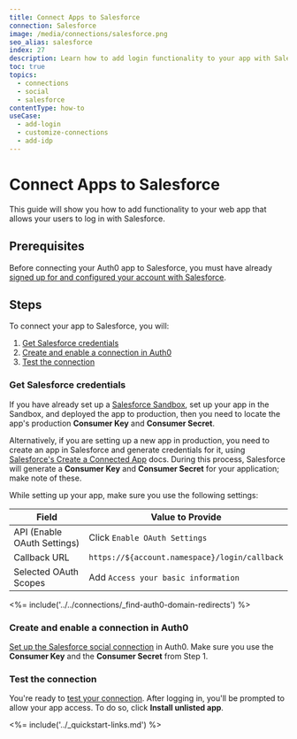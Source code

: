```yaml
---
title: Connect Apps to Salesforce
connection: Salesforce
image: /media/connections/salesforce.png
seo_alias: salesforce
index: 27
description: Learn how to add login functionality to your app with Salesforce. You will need to generate keys, copy these into your Auth0 settings, and enable the connection.
toc: true
topics:
  - connections
  - social
  - salesforce
contentType: how-to
useCase:
  - add-login
  - customize-connections
  - add-idp
---
```


# Connect Apps to Salesforce

This guide will show you how to add functionality to your web app that allows your users to log in with Salesforce. 

## Prerequisites

Before connecting your Auth0 app to Salesforce, you must have already [signed up for and configured your account with Salesforce](https://www.salesforce.com/).

## Steps

To connect your app to Salesforce, you will:

1. [Get Salesforce credentials](#get-salesforce-credentials)
2. [Create and enable a connection in Auth0](#create-and-enable-a-connection-in-auth0)
3. [Test the connection](#test-the-connection)

### Get Salesforce credentials

If you have already set up a [Salesforce Sandbox](https://help.salesforce.com/articleView?id=deploy_sandboxes_intro.htm&type=5), set up your app in the Sandbox, and deployed the app to production, then you need to locate the app's production **Consumer Key** and **Consumer Secret**.

Alternatively, if you are setting up a new app in production, you need to create an app in Salesforce and generate credentials for it, using [Salesforce's Create a Connected App](https://help.salesforce.com/articleView?id=connected_app_create.htm&type=0) docs. During this process, Salesforce will generate a **Consumer Key** and **Consumer Secret** for your application; make note of these.

While setting up your app, make sure you use the following settings:

| Field | Value to Provide |
| - | - |
| API (Enable OAuth Settings) | Click `Enable OAuth Settings` |
| Callback URL | `https://${account.namespace}/login/callback` |
| Selected OAuth Scopes | Add `Access your basic information` |

<%= include('../../connections/_find-auth0-domain-redirects') %>

### Create and enable a connection in Auth0

[Set up the Salesforce social connection](/dashboard/guides/connections/set-up-connections-social) in Auth0. Make sure you use the **Consumer Key** and the **Consumer Secret** from Step 1.

### Test the connection

You're ready to [test your connection](/dashboard/guides/connections/test-connections-social). After logging in, you'll be prompted to allow your app access. To do so, click **Install unlisted app**.

<%= include('../_quickstart-links.md') %>
